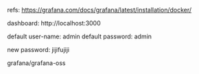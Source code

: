 
refs: https://grafana.com/docs/grafana/latest/installation/docker/


dashboard: http://localhost:3000


default user-name: admin
default password: admin

new password: jijifujiji

grafana/grafana-oss

